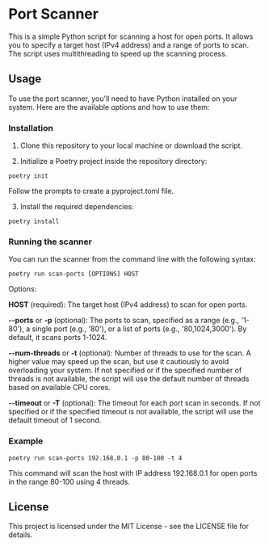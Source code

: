 # Port Scanner

This is a simple Python script for scanning a host for open ports. It allows you to specify a target host (IPv4 address) and a range of ports to scan. The script uses multithreading to speed up the scanning process.

## Usage

To use the port scanner, you'll need to have Python installed on your system. Here are the available options and how to use them:

### Installation

1. Clone this repository to your local machine or download the script.

2. Initialize a Poetry project inside the repository directory:

```shell
poetry init
```

Follow the prompts to create a pyproject.toml file.

3. Install the required dependencies:

```shell
poetry install
```

### Running the scanner

You can run the scanner from the command line with the following syntax:

```shell
poetry run scan-ports [OPTIONS] HOST
```

Options:

  **HOST** (required): The target host (IPv4 address) to scan for open ports.

  **--ports** or **-p** (optional): The ports to scan, specified as a range (e.g., '1-80'), a single port (e.g., '80'), or a list of ports (e.g., '80,1024,3000'). By default, it scans ports 1-1024.

  **--num-threads** or **-t** (optional): Number of threads to use for the scan. A higher value may speed up the scan, but use it cautiously to avoid overloading your system. If not specified or if the specified number of threads is not available, the script will use the default number of threads based on available CPU cores.

  **--timeout** or **-T** (optional): The timeout for each port scan in seconds. If not specified or if the specified timeout is not available, the script will use the default timeout of 1 second.

### Example

```shell
poetry run scan-ports 192.168.0.1 -p 80-100 -t 4
```

This command will scan the host with IP address 192.168.0.1 for open ports in the range 80-100 using 4 threads.

## License

This project is licensed under the MIT License - see the LICENSE file for details.
